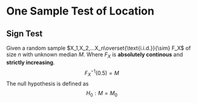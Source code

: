 # One Sample Test of Location 
## Sign Test 
Given a random sample $X_1,X_2,...X_n\overset{\text{i.i.d.}}{\sim} F_X$ of size $n$ with unknown median $M$. Where $F_X$ is **absolutely continous** and **strictly increasing**. 
$$F^{-1}_X(0.5)=M$$
The null hypothesis is defined as
$$H_0:M=M_0$$
